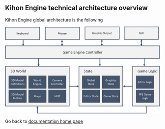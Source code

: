 ## Kihon Engine technical architecture overview

Kihon Engine global architecture is the following

![Screenshot - Move 3D models](kihonEngine-architecture-overview-01.png)

Go back to [ documentation home page](../README.md)